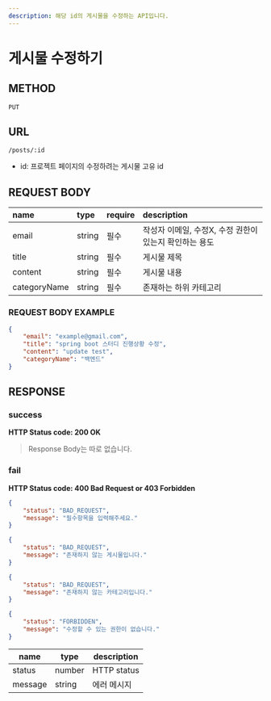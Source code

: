 ```yaml
---
description: 해당 id의 게시물을 수정하는 API입니다.
---
```


# 게시물 수정하기

## METHOD

```text
PUT
```

## URL

```text
/posts/:id
```

* id: 프로젝트 페이지의 수정하려는 게시물 고유 id

## REQUEST BODY

| name         | type   | require | description                                            |
| :----------- | :----- | :------ | :----------------------------------------------------- |
| email        | string | 필수    | 작성자 이메일, 수정X, 수정 권한이 있는지 확인하는 용도 |
| title        | string | 필수    | 게시물 제목                                            |
| content      | string | 필수    | 게시물 내용                                            |
| categoryName | string | 필수    | 존재하는 하위 카테고리                                 |

### REQUEST BODY EXAMPLE

```json
{
    "email": "example@gmail.com",
    "title": "spring boot 스터디 진행상황 수정",
    "content": "update test",
    "categoryName": "백엔드"
}
```

## RESPONSE

### success

**HTTP Status code: 200 OK**

> Response Body는 따로 없습니다.  


### fail

**HTTP Status code: 400 Bad Request or 403 Forbidden**

```json
{
    "status": "BAD_REQUEST",
    "message": "필수항목을 입력해주세요."
}
```

```json
{
    "status": "BAD_REQUEST",
    "message": "존재하지 않는 게시물입니다."
}
```

```json
{
    "status": "BAD_REQUEST",
    "message": "존재하지 않는 카테고리입니다."
}
```

```json
{
    "status": "FORBIDDEN",
    "message": "수정할 수 있는 권한이 없습니다."
}
```

| name    | type   | description |
| ------- | ------ | ----------- |
| status  | number | HTTP status |
| message | string | 에러 메시지 |

